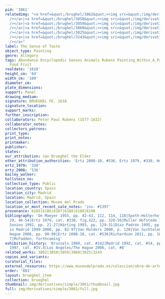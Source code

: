 ```yaml
---
pid: '3861'
relatedimg: "<a href=&quot;/brughel/3862&quot;><img src=&quot;/img/derivatives/simple/3862/thumbnail.jpg&quot;
  /></a>|<a href=&quot;/brughel/3858&quot;><img src=&quot;/img/derivatives/simple/3858/thumbnail.jpg&quot;
  /></a>|<a href=&quot;/brughel/3859&quot;><img src=&quot;/img/derivatives/simple/3859/thumbnail.jpg&quot;
  /></a>|<a href=&quot;/brughel/3860&quot;><img src=&quot;/img/derivatives/simple/3860/thumbnail.jpg&quot;
  /></a>|<a href=&quot;/brughel/3825&quot;><img src=&quot;/img/derivatives/simple/3825/thumbnail.jpg&quot;
  /></a>|<a href=&quot;/brughel/3243&quot;><img src=&quot;/img/derivatives/simple/3243/thumbnail.jpg&quot;
  /></a>"
label: The Sense of Taste
object_type: Painting
genre: Allegory
tags: Abundance Encyclopedic Senses Animals Rubens Painting_Within_A_Painting Landscape
  Food Fruit
realdate: '1618'
height_cm: '64'
width_cm: '109'
diameter_cm: 
plate_dimensions: 
support: Panel
drawing_medium: 
signature: BRUEGHEL FE. 1618
signature_location: 
support_marks: 
further_inscription: 
collaborators: Peter Paul Rubens (1577-1632)
collaborator_notes: 
collectors_patrons: 
print_type: 
print_notes: 
printmaker: 
publisher: 
states: 
our_attribution: Jan Brueghel the Elder
other_attribution_authorities: 'Ertz 2008-10, #536, Ertz 1979, #330, Honig database'
ertz_1979: '330'
ertz_2008: '536'
bailey_walker: 
hollstein_no: 
collection_type: Public
location_country: Spain
location_city: Madrid
location: Madrid, Spain
location_collection: Museo del Prado
location_or_most_recent_sale_notes: 'inv. #1397'
provenance: 6185|6186|6187|6188|6189|6190
bibliography: 'De Maeyer 1955, pp. 42-43, 112, 114, 118|Speth-Holterhoff 1957, pp.
  29, 46-54|Ertz 1979, cat. #330, fig.422, pp. 328-56|Muller Hofstede 1984|Scarpa
  Sonino 1992, pp. 21-27|Härting 1993, pp. 129-31|Díaz Padrón 1995, pp. 265-86|Welzel
  in Madrid 1999-2000, pp. 82-97|Van Mulders 2000, p. 120|Van Suchtelen in Los Angeles/The
  Hague 2006, pp. 90-99|Ertz 2008-10, cat. #536|Richardson 2011, pp. 107-108, plate
  7|McFadden, forthcoming'
exhibition_history: 'Brussels 1980, cat. #142|Madrid 1992, cat. #14, pp. 142-46|Madrid
  1997, cat. #IV.4|Los Angeles/The Hague 2006, cat. #8'
related_works: 3862|3858|3859|3860|3825|3243
copies_and_variants: 
curatorial_files: 
external_resources: https://www.museodelprado.es/coleccion/obra-de-arte/el-gusto/2a722256-2d07-4082-8a32-7caee0a04b95
order: '883'
layout: brueghel_item
collection: brueghel
thumbnail: img/derivatives/simple/3861/thumbnail.jpg
full: img/derivatives/simple/3861/full.jpg
---
```

